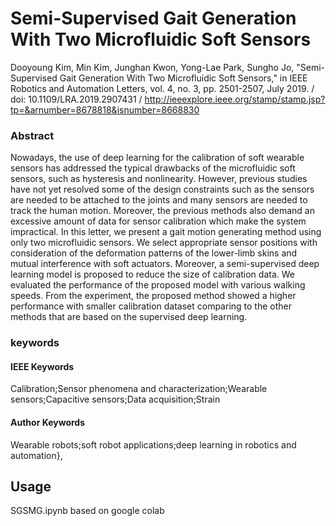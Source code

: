 # Semi-Supervised Gait Generation With Two Microfluidic Soft Sensors

Dooyoung Kim, Min Kim, Junghan Kwon, Yong-Lae Park,  Sungho Jo,  "Semi-Supervised Gait Generation With Two Microfluidic Soft Sensors," in IEEE Robotics and Automation Letters, vol. 4, no. 3, pp. 2501-2507, July 2019. / doi: 10.1109/LRA.2019.2907431 /  http://ieeexplore.ieee.org/stamp/stamp.jsp?tp=&arnumber=8678818&isnumber=8668830

### Abstract

Nowadays, the use of deep learning for the calibration of soft wearable sensors has addressed the typical drawbacks of the microfluidic soft sensors, such as hysteresis and nonlinearity. However, previous studies have not yet resolved some of the design constraints such as the sensors are needed to be attached to the joints and many sensors are needed to track the human motion. Moreover, the previous methods also demand an excessive amount of data for sensor calibration which make the system impractical. In this letter, we present a gait motion generating method using only two microfluidic sensors. We select appropriate sensor positions with consideration of the deformation patterns of the lower-limb skins and mutual interference with soft actuators. Moreover, a semi-supervised deep learning model is proposed to reduce the size of calibration data. We evaluated the performance of the proposed model with various walking speeds. From the experiment, the proposed method showed a higher performance with smaller calibration dataset comparing to the other methods that are based on the supervised deep learning.

### keywords
#### IEEE Keywords
Calibration;Sensor phenomena and characterization;Wearable sensors;Capacitive sensors;Data acquisition;Strain

#### Author Keywords
Wearable robots;soft robot applications;deep learning in robotics and automation},

## Usage
SGSMG.ipynb 
based on google colab
